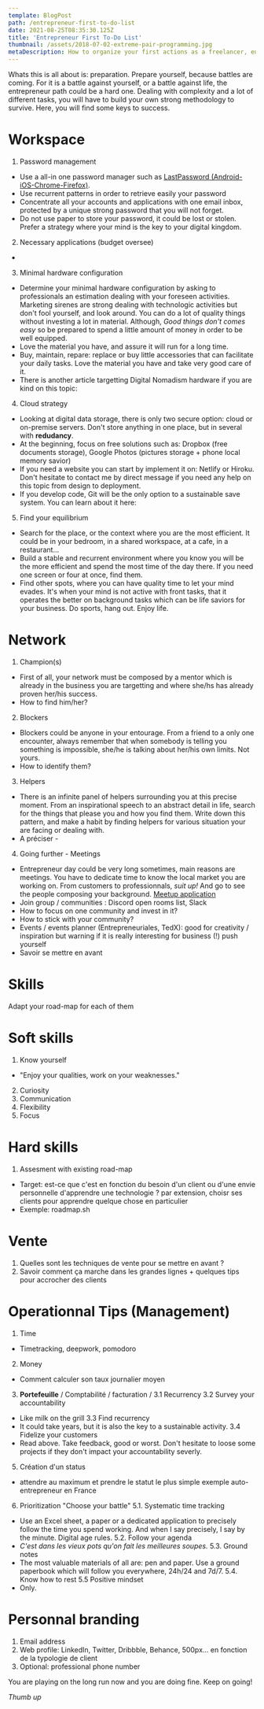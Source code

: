 ```yaml
---
template: BlogPost
path: /entrepreneur-first-to-do-list
date: 2021-08-25T08:35:30.125Z
title: 'Entrepreneur First To-Do List'
thumbnail: /assets/2018-07-02-extreme-pair-programming.jpg
metaDescription: How to organize your first actions as a freelancer, entrepreneur, web designer etc. also valuable for employees having to deal with informatic tools in their daily tasks.
---
```


<!-- Targets/Reviewers:
Antoine Andrieu
Paolo Carone
Lena Carrau 
Charlotte Wouters 
fashbel 
Dev / Designer -->

Whats this is all about is: preparation. Prepare yourself, because battles are coming. For it is a battle against yourself, or a battle against life, the entrepreneur path could be a hard one. Dealing with complexity and a lot of different tasks, you will have to build your own strong methodology to survive. Here, you will find some keys to success.

# Workspace

1. Password management
- Use a all-in one password manager such as [LastPassword (Android-iOS-Chrome-Firefox)](). 
- Use recurrent patterns in order to retrieve easily your password
- Concentrate all your accounts and applications with one email inbox, protected by a unique strong password that you will not forget.
- Do not use paper to store your password, it could be lost or stolen. Prefer a strategy where your mind is the key to your digital kingdom.
2. Necessary applications (budget oversee)
-  
3. Minimal hardware configuration
- Determine your minimal hardware configuration by asking to professionals an estimation dealing with your foreseen activities. Marketing sirenes are strong dealing with technologic activities but don't fool yourself, and look around. You can do a lot of quality things without investing a lot in material. Although, *Good things don't comes easy* so be prepared to spend a little amount of money in order to be well equipped.
- Love the material you have, and assure it will run for a long time.
- Buy, maintain, repare: replace or buy little accessories that can facilitate your daily tasks. Love the material you have and take very good care of it.
- There is another article targetting Digital Nomadism hardware if you are kind on this topic: []()
4. Cloud strategy
- Looking at digital data storage, there is only two secure option: cloud or on-premise servers. Don't store anything in one place, but in several with **redudancy**. 
- At the beginning, focus on free solutions such as: Dropbox (free documents storage), Google Photos (pictures storage + phone local memory savior)
- If you need a website you can start by implement it on: Netlify or Hiroku. Don't hesitate to contact me by direct message if you need any help on this topic from design to deployment.
- If you develop code, Git will be the only option to a sustainable save system. You can learn about it here: []()
5. Find your equilibrium
- Search for the place, or the context where you are the most efficient. It could be in your bedroom, in a shared workspace, at a cafe, in a restaurant...
- Build a stable and recurrent environment where you know you will be the more efficient and spend the most time of the day there. If you need one screen or four at once, find them.
- Find other spots, where you can have quality time to let your mind evades. It's when your mind is not active with front tasks, that it operates the better on background tasks which can be life saviors for your business. Do sports, hang out. Enjoy life.

# Network

1. Champion(s)
- First of all, your network must be composed by a mentor which is already in the business you are targetting and where she/hs has already proven her/his success. 
- How to find him/her?
2. Blockers
- Blockers could be anyone in your entourage. From a friend to a only one encounter, always remember that when somebody is telling you something is impossible, she/he is talking about her/his own limits. Not yours.
- How to identify them?
3. Helpers
- There is an infinite panel of helpers surrounding you at this precise moment. From an inspirational speech to an abstract detail in life, search for the things that please you and how you find them. Write down this pattern, and make a habit by finding helpers for various situation your are facing or dealing with.
- A préciser -
4. Going further - Meetings
- Entrepreneur day could be very long sometimes, main reasons are meetings. You have to dedicate time to know the local market you are working on. From customers to professionnals, *suit up!* And go to see the people composing your background. [Meetup application]()
- Join group / communities : Discord open rooms list, Slack
- How to focus on one community and invest in it?
- How to stick with your community?
- Events / events planner (Entrepreneuriales, TedX): good for creativity / inspiration but warning if it is really interesting for business (!) push yourself 
- Savoir se mettre en avant

# Skills

Adapt your road-map for each of them

# Soft skills

1. Know yourself
- "Enjoy your qualities, work on your weaknesses."
2. Curiosity
3. Communication
4. Flexibility
5. Focus

# Hard skills

1. Assesment with existing road-map
- Target: est-ce que c'est en fonction du besoin d'un client ou d'une envie personnelle d'apprendre une technologie ? par extension, choisr ses clients pour apprendre quelque chose en particulier
- Exemple: roadmap.sh

# Vente

1. Quelles sont les techniques de vente pour se mettre en avant ?
2. Savoir comment ça marche dans les grandes lignes + quelques tips pour accrocher des clients

# Operationnal Tips (Management)

1. Time
- Timetracking, deepwork, pomodoro
2. Money
- Comment calculer son taux journalier moyen
3. **Portefeuille** / Comptabilité / facturation / 
3.1 Recurrency
3.2 Survey your accountability
- Like milk on the grill
3.3 Find recurrency
- It could take years, but it is also the key to a sustainable activity.
3.4 Fidelize your customers
- Read above. Take feedback, good or worst. Don't hesitate to loose some projects if they don't impact your accountability severly. 
5. Création d'un status
- attendre au maximum et prendre le statut le plus simple exemple auto-entrepreneur en France
6. Prioritization
"Choose your battle"
5.1. Systematic time tracking
- Use an Excel sheet, a paper or a dedicated application to precisely follow the time you spend working. And when I say precisely, I say by the minute. Digital age rules.
5.2. Follow your agenda
- *C'est dans les vieux pots qu'on fait les meilleures soupes.* 
5.3. Ground notes
- The most valuable materials of all are: pen and paper. Use a ground paperbook which will follow you everywhere, 24h/24 and 7d/7.
5.4. Know how to rest
5.5 Positive mindset
- Only.

# Personnal branding

1. Email address
2. Web profile: LinkedIn, Twitter, Dribbble, Behance, 500px... en fonction de la typologie de client
3. Optional: professional phone number

You are playing on the long run now and you are doing fine. Keep on going!

*Thumb up*
